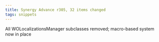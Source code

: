 ```yaml
---
title: Synergy Advance r305, 32 items changed
tags: snippets
---
```


All WOLocalizationsManager subclasses removed; macro-based system now in place
